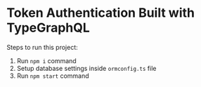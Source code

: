 # Token Authentication Built with TypeGraphQL

Steps to run this project:

1. Run `npm i` command
2. Setup database settings inside `ormconfig.ts` file
3. Run `npm start` command
